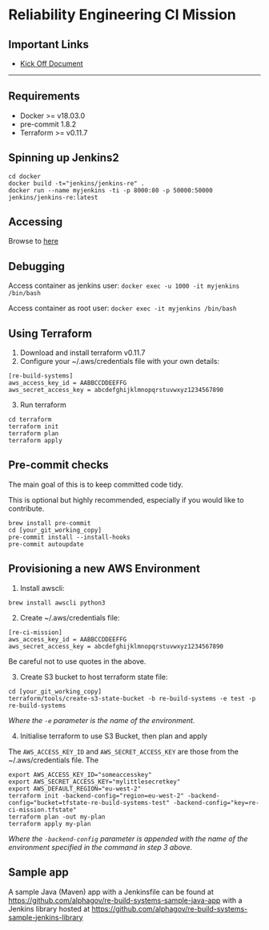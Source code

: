 # Reliability Engineering CI Mission

## Important Links

* [Kick Off Document](https://docs.google.com/document/d/1s12pKTy34n3MKKaUhABhioFwi03Q-PdAsWi1tNck0DA/edit)

---
## Requirements

- Docker >= v18.03.0
- pre-commit 1.8.2
- Terraform >= v0.11.7

## Spinning up Jenkins2


```
cd docker
docker build -t="jenkins/jenkins-re" .
docker run --name myjenkins -ti -p 8000:80 -p 50000:50000 jenkins/jenkins-re:latest
```

## Accessing

Browse to [here](http://localhost:8000)


## Debugging

Access container as jenkins user:
```docker exec -u 1000 -it myjenkins /bin/bash```

Access container as root user:
```docker exec -it myjenkins /bin/bash```


## Using Terraform

1. Download and install terraform v0.11.7
2. Configure your ~/.aws/credentials file with your own details:

```
[re-build-systems]
aws_access_key_id = AABBCCDDEEFFG
aws_secret_access_key = abcdefghijklmnopqrstuvwxyz1234567890
```

3. Run terraform

```
cd terraform
terraform init
terraform plan
terraform apply
```

## Pre-commit checks

The main goal of this is to keep committed code tidy.

This is optional but highly recommended, especially if you would like to contribute.

```
brew install pre-commit
cd [your_git_working_copy]
pre-commit install --install-hooks
pre-commit autoupdate
```

## Provisioning a new AWS Environment

1. Install awscli:

```
brew install awscli python3
```

2. Create ~/.aws/credentials file:

```
[re-ci-mission]
aws_access_key_id = AABBCCDDEEFFG
aws_secret_access_key = abcdefghijklmnopqrstuvwxyz1234567890
```

Be careful not to use quotes in the above.

3. Create S3 bucket to host terraform state file:

```
cd [your_git_working_copy]
terraform/tools/create-s3-state-bucket -b re-build-systems -e test -p re-build-systems
```

_Where the `-e` parameter is the name of the environment._

4. Initialise terraform to use S3 Bucket, then plan and apply

The `AWS_ACCESS_KEY_ID` and `AWS_SECRET_ACCESS_KEY` are those from the ~/.aws/credentials file. The

```
export AWS_ACCESS_KEY_ID="someaccesskey"
export AWS_SECRET_ACCESS_KEY="mylittlesecretkey"
export AWS_DEFAULT_REGION="eu-west-2"
terraform init -backend-config="region=eu-west-2" -backend-config="bucket=tfstate-re-build-systems-test" -backend-config="key=re-ci-mission.tfstate"
terraform plan -out my-plan
terraform apply my-plan
```

_Where the `-backend-config` parameter is appended with the name of the environment specified in the command in step 3 above._

## Sample app

A sample Java (Maven) app with a Jenkinsfile can be found at https://github.com/alphagov/re-build-systems-sample-java-app with
a Jenkins library hosted at https://github.com/alphagov/re-build-systems-sample-jenkins-library
